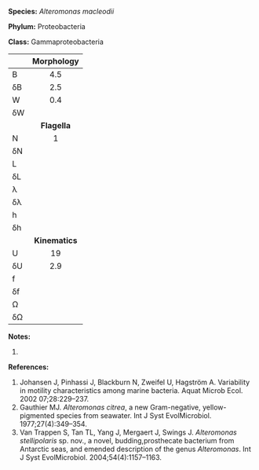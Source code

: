 **Species:** *Alteromonas macleodii*

**Phylum:** Proteobacteria

**Class:** Gammaproteobacteria

|    | **Morphology** |
|:-- | :------------: |
| B  | 4.5 |
| δB | 2.5 |
| W  | 0.4 |
| δW |  |
|    | **Flagella** |
| N  | 1 |
| δN |  |
| L  |  |
| δL |  |
| λ  |  |
| δλ |  |
| h  |  |
| δh |  |
|    | **Kinematics** |
| U  | 19 |
| δU | 2.9 |
| f  |  |
| δf |  |
| Ω  |  |
| δΩ |  |

**Notes:**

1.

**References:**

1. Johansen J, Pinhassi J, Blackburn N, Zweifel U, Hagström A.  Variability in motility characteristics among marine bacteria.  Aquat Microb Ecol. 2002 07;28:229–237.
1. Gauthier MJ. *Alteromonas citrea*, a new Gram-negative, yellow-pigmented species from seawater.  Int J Syst EvolMicrobiol. 1977;27(4):349–354.
1. Van Trappen S, Tan TL, Yang J, Mergaert J, Swings J. *Alteromonas stellipolaris* sp. nov., a novel, budding,prosthecate bacterium from Antarctic seas, and emended description of the genus *Alteromonas*.  Int J Syst EvolMicrobiol. 2004;54(4):1157–1163.
